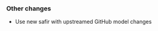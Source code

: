 <!-- Delete the sections that don't apply -->

### Other changes

- Use new safir with upstreamed GitHub model changes

